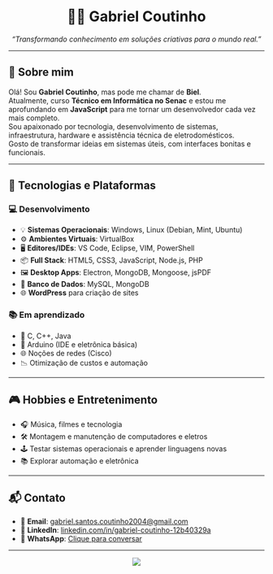 <h1 align="center">👨‍💻 Gabriel Coutinho</h1>
<p align="center">
  <i>“Transformando conhecimento em soluções criativas para o mundo real.”</i>
</p>

---

## 🔧 Sobre mim

Olá! Sou **Gabriel Coutinho**, mas pode me chamar de **Biel**.  
Atualmente, curso **Técnico em Informática no Senac** e estou me aprofundando em **JavaScript** para me tornar um desenvolvedor cada vez mais completo.  
Sou apaixonado por tecnologia, desenvolvimento de sistemas, infraestrutura, hardware e assistência técnica de eletrodomésticos.  
Gosto de transformar ideias em sistemas úteis, com interfaces bonitas e funcionais.

---

## 🚀 Tecnologias e Plataformas

### 💻 Desenvolvimento
- 💡 **Sistemas Operacionais**: Windows, Linux (Debian, Mint, Ubuntu)
- ⚙️ **Ambientes Virtuais**: VirtualBox
- 🖥️ **Editores/IDEs**: VS Code, Eclipse, VIM, PowerShell
- 📦 **Full Stack**: HTML5, CSS3, JavaScript, Node.js, PHP
- 🖼 **Desktop Apps**: Electron, MongoDB, Mongoose, jsPDF
- 🔌 **Banco de Dados**: MySQL, MongoDB
- 🌐 **WordPress** para criação de sites

### 📚 Em aprendizado
- 🔧 C, C++, Java
- 🤖 Arduino (IDE e eletrônica básica)
- 🌐 Noções de redes (Cisco)
- 📉 Otimização de custos e automação

---

## 🎮 Hobbies e Entretenimento

- 🎧 Música, filmes e tecnologia
- 🛠️ Montagem e manutenção de computadores e eletros
- 🕹️ Testar sistemas operacionais e aprender linguagens novas
- 📚 Explorar automação e eletrônica

---

## 📬 Contato

- 📧 **Email**: [gabriel.santos.coutinho2004@gmail.com](mailto:gabriel.santos.coutinho2004@gmail.com)
- 💼 **LinkedIn**: [linkedin.com/in/gabriel-coutinho-12b40329a](https://www.linkedin.com/in/gabriel-coutinho-12b40329a/)
- 💬 **WhatsApp**: [Clique para conversar](https://wa.me/5511993389228)

---

<p align="center">
  <img src="https://capsule-render.vercel.app/api?type=waving&color=58a6ff&height=120&section=footer"/>
</p>


<!--
**BielCoutinho/BielCoutinho** is a ✨ _special_ ✨ repository because its `README.md` (this file) appears on your GitHub profile.

Here are some ideas to get you started:

- 🔭 I’m currently working on ...
- 🌱 I’m currently learning ...
- 👯 I’m looking to collaborate on ...
- 🤔 I’m looking for help with ...
- 💬 Ask me about ...
- 📫 How to reach me: ...
- 😄 Pronouns: ...
- ⚡ Fun fact: ...
-->
